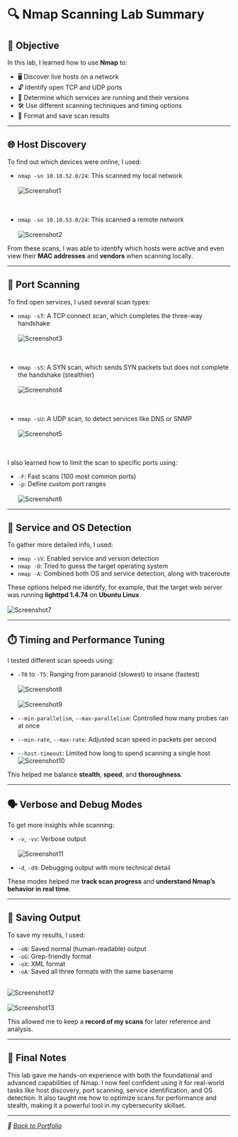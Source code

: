 # 🔍 Nmap Scanning Lab Summary

## 🎯 Objective

In this lab, I learned how to use **Nmap** to:

- 🖥️ Discover live hosts on a network  
- 🔓 Identify open TCP and UDP ports  
- 🧠 Determine which services are running and their versions  
- 🛠️ Use different scanning techniques and timing options  
- 💾 Format and save scan results  

---

## 🌐 Host Discovery

To find out which devices were online, I used:

- `nmap -sn 10.10.52.0/24`: This scanned my local network <br><br> 
  ![Screenshot1](https://i.imgur.com/uyAnKtf.png)
  <br><br><br>

- `nmap -sn 10.10.53.0/24`: This scanned a remote network  <br><br>
  ![Screenshot2](https://i.imgur.com/25GwL4Q.png)

From these scans, I was able to identify which hosts were active and even view their **MAC addresses** and **vendors** when scanning locally.

---

## 🚪 Port Scanning

To find open services, I used several scan types:

- `nmap -sT`: A TCP connect scan, which completes the three-way handshake  <br><br>
  ![Screenshot3](https://i.imgur.com/IC3ZTZm.png)
  <br><br><br>

- `nmap -sS`: A SYN scan, which sends SYN packets but does not complete the handshake (stealthier) <br><br> 
  ![Screenshot4](https://i.imgur.com/9WVh0CO.png)
  <br><br><br>

- `nmap -sU`: A UDP scan, to detect services like DNS or SNMP  <br><br>
  ![Screenshot5](https://i.imgur.com/FegJiof.png)
  <br><br><br>

I also learned how to limit the scan to specific ports using:

- `-F`: Fast scans (100 most common ports)  
- `-p`: Define custom port ranges <br>  
  ![Screenshot6](https://i.imgur.com/88SSZMf.png)

---

## 🔎 Service and OS Detection

To gather more detailed info, I used:

- `nmap -sV`: Enabled service and version detection  
- `nmap -O`: Tried to guess the target operating system  
- `nmap -A`: Combined both OS and service detection, along with traceroute  

These options helped me identify, for example, that the target web server was running **lighttpd 1.4.74** on **Ubuntu Linux**. <br><br>
![Screenshot7](https://i.imgur.com/iufzllU.png)

---

## ⏱️ Timing and Performance Tuning

I tested different scan speeds using:

- `-T0` to `-T5`: Ranging from paranoid (slowest) to insane (fastest)  <br><br>
  ![Screenshot8](https://i.imgur.com/ZEqjA6P.png) <br><br> 
  ![Screenshot9](https://i.imgur.com/dh1fwpG.png)

- `--min-parallelism`, `--max-parallelism`: Controlled how many probes ran at once  
- `--min-rate`, `--max-rate`: Adjusted scan speed in packets per second  
- `--host-timeout`: Limited how long to spend scanning a single host <br> 
  ![Screenshot10](https://i.imgur.com/6d3ZPQa.png)

This helped me balance **stealth**, **speed**, and **thoroughness**.

---

## 🗣️ Verbose and Debug Modes

To get more insights while scanning:

- `-v`, `-vv`: Verbose output  <br><br>
  ![Screenshot11](https://i.imgur.com/5ekJiuq.png)

- `-d`, `-d9`: Debugging output with more technical detail  

These modes helped me **track scan progress** and **understand Nmap’s behavior in real time**.

---

## 💽 Saving Output

To save my results, I used:

- `-oN`: Saved normal (human-readable) output  
- `-oG`: Grep-friendly format  
- `-oX`: XML format  
- `-oA`: Saved all three formats with the same basename  <br><br>

![Screenshot12](https://i.imgur.com/Wwvb6oJ.png)  <br><br>
![Screenshot13](https://i.imgur.com/PcCYBsz.png)

This allowed me to keep a **record of my scans** for later reference and analysis.

---

## 🧾 Final Notes

This lab gave me hands-on experience with both the foundational and advanced capabilities of Nmap. I now feel confident using it for real-world tasks like host discovery, port scanning, service identification, and OS detection. It also taught me how to optimize scans for performance and stealth, making it a powerful tool in my cybersecurity skillset.

---

*📁 [Back to Portfolio](https://github.com/mohamedalhabibgharbi)*  
